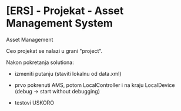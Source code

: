 # [ERS] - Projekat - Asset Management System
Asset Management

Ceo projekat se nalazi u grani "project".

Nakon pokretanja solutiona:
  - izmeniti putanju (staviti lokalnu od data.xml)

  - prvo pokrenuti AMS, potom LocalController i na kraju LocalDevice (debug -> start without debugging)

  - testovi USKORO
